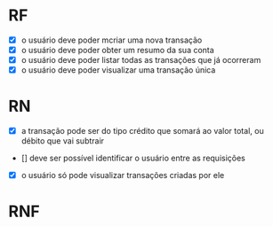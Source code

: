 # RF

- [x] o usuário deve poder mcriar uma nova transação
- [x] o usuário deve poder obter um resumo da sua conta
- [x] o usuário deve poder listar todas as transações que já ocorreram
- [x] o usuário deve poder visualizar uma transação única

# RN

- [x] a transação pode ser do tipo crédito que somará ao valor total, ou débito que vai subtrair
- [] deve ser possível identificar o usuário entre as requisições
- [x] o usuário só pode visualizar transações criadas por ele

# RNF
